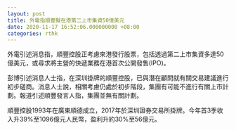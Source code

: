 ```yaml
---
layout: post
title: 外電指順豐擬在港第二上市集資50億美元
date: 2020-11-17 16:52:06.000000000 +08:00
categories: rthk
---
```


外電引述消息指，順豐控股正考慮來港發行股票，包括透過第二上市集資多達50億美元，或尋求將主營的快遞業務在港首次公開發售(IPO)。

彭博引述消息人士指，在深圳掛牌的順豐控股，已與潛在顧問就有關交易建議進行初步磋商。消息人士說，相關考慮仍處於初步階段，集團有可能不進行有關上市計劃。報道引述順豐發言人指，集團並無有關計劃。

順豐控股1993年在廣東順德成立，2017年於深圳證券交易所掛牌。今年首3季收入升39%至1096億元人民幣，盈利升約30%至56億元。
